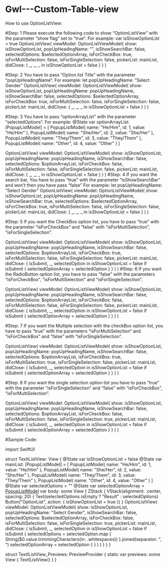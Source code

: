 # Gwl---Custom-Table-view

How to use OptionListView:

#Step: 1 
Please execute the following code to show “OptionListView” with the parameter “show flag” set to “true”.
For example:
var isShowOptionList = true
 OptionListView(
                viewModel: OptionListViewModel(
                    show: isShowOptionList,
                    popUpHeadingName: “”,
                    isShowSearchBar: false,
                    selectedOptions: $selectedOptionArray,
                    isForCheckBox: true,
                    isForMultiSelection: false,
                    isForSingleSelection: false,
                    pickerList: mainList,
                    didClose: { _, _, _ in 
                         isShowOptionList = false
                    }
                )
            )

#Step: 2 
You have to pass “Option list Title” with the parameter “popUpHeadingName“.
For example:
let popUpHeadingName: “Select Gender”
 OptionListView(
                viewModel: OptionListViewModel(
                    show: isShowOptionList,
                    popUpHeadingName: popUpHeadingName,
                    isShowSearchBar: false,
                    selectedOptions: $selectedOptionArray,
                    isForCheckBox: true,
                    isForMultiSelection: false,
                    isForSingleSelection: false,
                    pickerList: mainList,
                    didClose: { _, _, _ in 
                         isShowOptionList = false
                    }
                )
            )

#Step: 3 
You have to pass “optionArrayList” with the parameter “selectedOptions“.
For example:
@State var optionArrayList: [PopupListModel] = [
        PopupListModel(
            name: "He/Him",
            id: 1,
            value: "He/Him"
        ),
        PopupListModel(
            name: "She/Her",
            id: 2,
            value: "She/Her"
        ),
        PopupListModel(
            name: "They/Them",
            id: 3,
            value: "They/Them"
        ),
        PopupListModel(
            name: "Other",
            id: 4,
            value: "Other"
        )
    ]

 OptionListView(
                viewModel: OptionListViewModel(
                    show: isShowOptionList,
                    popUpHeadingName: popUpHeadingName,
                    isShowSearchBar: false,
                   selectedOptions: $optionArrayList,
                    isForCheckBox: false,
                    isForMultiSelection: false,
                    isForSingleSelection: false,
                    pickerList: mainList,
                     didClose: { _, _, _ in 
                         isShowOptionList = false
                    }
                )
            )
#Step: 4 
If you want the search bar, You have to pass “true” with the parameter “isShowSearchBar“ and won’t then you have pass “false”
For example:
let popUpHeadingName: “Select Gender”
 OptionListView(
                viewModel: OptionListViewModel(
                    show: isShowOptionList,
                    popUpHeadingName: popUpHeadingName,
                    isShowSearchBar: true,
                    selectedOptions: $selectedOptionArray,
                    isForCheckBox: true,
                    isForMultiSelection: false,
                    isForSingleSelection: false,
                    pickerList: mainList,
                    didClose: { _, _, _ in 
                         isShowOptionList = false
                    }
                )
            )

#Step: 5 
If you want the CheckBox option list, you have to pass “true” with the parameter “isForCheckBox“ and “false” with “isForMultiSelection”, “isForSingleSelection”.

 OptionListView(
                viewModel: OptionListViewModel(
                    show: isShowOptionList,
                    popUpHeadingName: popUpHeadingName,
                    isShowSearchBar: false,
                   selectedOptions: $optionArrayList,
                    isForCheckBox: true,
                    isForMultiSelection: false,
                    isForSingleSelection: false,
                    pickerList: mainList,
                     didClose: { isSubmit, _, selectedOption in
                        isShowOptionList = false
                        if isSubmit {
                            selectedOptionArray = selectedOption
                        }
                    }
                )
            )
#Step: 6 
If you want the RadioButton option list, you have to pass “false” with the parameters “isForCheckBox“, “isForMultiSelection” and “isForSingleSelection”.

 OptionListView(
                viewModel: OptionListViewModel(
                    show: isShowOptionList,
                    popUpHeadingName: popUpHeadingName,
                    isShowSearchBar: false,
                   selectedOptions: $optionArrayList,
                    isForCheckBox: false,
                 isForMultiSelection: false,
                 isForSingleSelection: false,
                    pickerList: mainList,
                     didClose: { isSubmit, _, selectedOption in
                        isShowOptionList = false
                        if isSubmit {
                            selectedOptionArray = selectedOption
                        }
                    }
                )
            )

#Step: 7 
If you want the Multiple selection with the checkBox option list, you have to pass “true” with the parameters “isForMultiSelection“ and “isForCheckBox” and “false” with “isForSingleSelection”.

 OptionListView(
                viewModel: OptionListViewModel(
                    show: isShowOptionList,
                    popUpHeadingName: popUpHeadingName,
                    isShowSearchBar: false,
                   selectedOptions: $optionArrayList,
                    isForCheckBox: true,
                    isForMultiSelection: true,
                    isForSingleSelection: false,
                    pickerList: mainList,
                    didClose: { isSubmit, _, selectedOption in
                        isShowOptionList = false
                        if isSubmit {
                            selectedOptionArray = selectedOption
                        }
                    }
                )
            )

#Step: 8 
If you want the single selection option list you have to pass “true” with the parameter “isForSingleSelection“ and “false” with “isForCheckBox”, “isForMultiSelection”.

 OptionListView(
                viewModel: OptionListViewModel(
                    show: isShowOptionList,
                    popUpHeadingName: popUpHeadingName,
                    isShowSearchBar: false,
                   selectedOptions: $optionArrayList,
                    isForCheckBox: false,
                    isForMultiSelection: false,
                    isForSingleSelection: true,
                    pickerList: mainList,
                     didClose: { isSubmit, _, selectedOption in
                        isShowOptionList = false
                        if isSubmit {
                            selectedOptionArray = selectedOption
                        }
                    }
                )
            )



#Sample Code:

import SwiftUI

struct TextlListView: View {
    @State var isShowOptionList = false
    @State var mainList: [PopupListModel] = [
        PopupListModel(
            name: "He/Him",
            id: 1,
            value: "He/Him"
        ),
        PopupListModel(
            name: "She/Her",
            id: 2,
            value: "She/Her"
        ),
        PopupListModel(
            name: "They/Them",
            id: 3,
            value: "They/Them"
        ),
        PopupListModel(
            name: "Other",
            id: 4,
            value: "Other"
        )
    ]
   @State var selectedOptions = ""
   @State var selectedOptionArray = [PopupListModel]()
    var body: some View {
        ZStack {
            VStack(alignment: .center, spacing: 20) {
                Text(selectedOptions.isEmpty ? "Result" : selectedOptions)
                Button("OptionList", action: {
                    isShowOptionList = true
                })
            }
            OptionListView(
                viewModel: OptionListViewModel(
                    show: isShowOptionList,
                    popUpHeadingName: "Select Gender",
                    isShowSearchBar: false,
                    selectedOptions: $selectedOptionArray,
                    isForCheckBox: false,
                    isForMultiSelection: false,
                    isForSingleSelection: true,
                    pickerList: mainList,
                    didClose: { isSubmit, _, selectedOption in
                        isShowOptionList = false
                        if isSubmit {
                            selectedOptions = selectedOption.map {
                                String($0.value.trimmingCharacters(in: .whitespaces))
                            }.joined(separator: ", ")
                            selectedOptionArray = selectedOption
                        }
                    }
                )
            )
        }
    }
}

struct TextlListView_Previews: PreviewProvider {
    static var previews: some View {
        TextlListView()
    }
}



